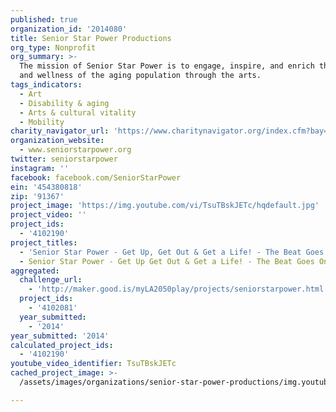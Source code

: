 ```yaml
---
published: true
organization_id: '2014080'
title: Senior Star Power Productions
org_type: Nonprofit
org_summary: >-
  The mission of Senior Star Power is to engage, inspire, and enrich the health
  and wellness of the aging population through the arts.
tags_indicators:
  - Art
  - Disability & aging
  - Arts & cultural vitality
  - Mobility
charity_navigator_url: 'https://www.charitynavigator.org/index.cfm?bay=search.profile&ein=454380818'
organization_website:
  - www.seniorstarpower.org
twitter: seniorstarpower
instagram: ''
facebook: facebook.com/SeniorStarPower
ein: '454380818'
zip: '91367'
project_image: 'https://img.youtube.com/vi/TsuTBskJETc/hqdefault.jpg'
project_video: ''
project_ids:
  - '4102190'
project_titles:
  - 'Senior Star Power - Get Up, Get Out & Get a Life! - The Beat Goes On'
  - Senior Star Power - Get Up Get Out & Get a Life! - The Beat Goes On
aggregated:
  challenge_url:
    - 'http://maker.good.is/myLA2050play/projects/seniorstarpower.html'
  project_ids:
    - '4102081'
  year_submitted:
    - '2014'
year_submitted: '2014'
calculated_project_ids:
  - '4102190'
youtube_video_identifier: TsuTBskJETc
cached_project_image: >-
  /assets/images/organizations/senior-star-power-productions/img.youtube.com/vi/TsuTBskJETc/hqdefault.jpg

---
```

